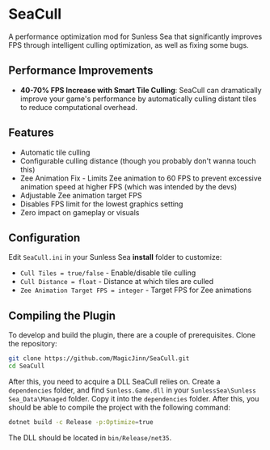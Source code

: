 # SeaCull

A performance optimization mod for Sunless Sea that significantly improves FPS through intelligent culling optimization, as well as fixing some bugs.

## Performance Improvements

- **40-70% FPS Increase with Smart Tile Culling**: SeaCull can dramatically improve your game's performance by automatically culling distant tiles to reduce computational overhead.

## Features

- Automatic tile culling
- Configurable culling distance (though you probably don't wanna touch this)
- Zee Animation Fix - Limits Zee animation to 60 FPS to prevent excessive animation speed at higher FPS (which was intended by the devs)
- Adjustable Zee animation target FPS
- Disables FPS limit for the lowest graphics setting
- Zero impact on gameplay or visuals

## Configuration

Edit `SeaCull.ini` in your Sunless Sea **install** folder to customize:

- `Cull Tiles = true/false` - Enable/disable tile culling
- `Cull Distance = float` - Distance at which tiles are culled
- `Zee Animation Target FPS = integer` - Target FPS for Zee animations

## Compiling the Plugin

To develop and build the plugin, there are a couple of prerequisites. Clone the repository:

```bash
git clone https://github.com/MagicJinn/SeaCull.git
cd SeaCull
```

After this, you need to acquire a DLL SeaCull relies on. Create a `dependencies` folder, and find `Sunless.Game.dll` in your `SunlessSea\Sunless Sea_Data\Managed` folder. Copy it into the `dependencies` folder. After this, you should be able to compile the project with the following command:

```bash
dotnet build -c Release -p:Optimize=true
```

The DLL should be located in `bin/Release/net35`.
